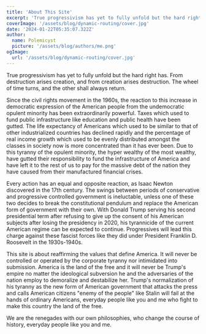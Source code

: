 ```yaml
---
title: 'About This Site'
excerpt: 'True progressivism has yet to fully unfold but the hard right has. From destruction arises creation, and from creation arises destruction. The wheel of time turns, and the other shall always return.'
coverImage: '/assets/blog/dynamic-routing/cover.jpg'
date: '2024-01-22T05:35:07.322Z'
author:
  name: Polemicyst
  picture: '/assets/blog/authors/me.png'
ogImage:
  url: '/assets/blog/dynamic-routing/cover.jpg'
---
```


True progressivism has yet to fully unfold but the hard right has. From destruction arises creation, and from creation arises destruction. The wheel of time turns, and the other shall always return.

Since the civil rights movement in the 1960s, the reaction to this increase in democratic expression of the American people from the undemocratic opulent minority has been extraordinarily powerful. Taxes which used to fund public infrastructure like education and public health have been gutted. The life expectancy of Americans which used to be similar to that of other industrialized countries has declined rapidly and the percentage of real income growth which used to be evenly distributed amongst the classes in society now is more concentrated than it has ever been. Due to this tyranny of the opulent minority, the hyper wealthy of the most wealthy, have gutted their responsibility to fund the infrastructure of America and have left it to the rest of us to pay for the massive debt of the nation they have caused from their manufactured financial crises.

Every action has an equal and opposite reaction, as Isaac Newton discovered in the 17th century. The swings between periods of conservative and progressive controlled government is ineluctable, unless one of these two decides to break the constitutional pendulum and replace the American form of government with their own. With Donald Trump serving his second presidential term after refusing to give up the consent of his American subjects after losing the presidency in 2020, his tyrannicide of the current American regime can be expected to continue. Progressives will lead this charge against these fascist forces like they did under President Franklin D. Roosevelt in the 1930s-1940s.

This site is about reaffirming the values that define America. It will never be controlled or operated by the corporate tyranny nor intimidated into submission. America is the land of the free and it will never be Trump's empire no matter the ideological subversion he and the adversaries of the nation employ to demoralize and destabilize her. Trump's normalization of his tyranny as the new form of American government that attacks the press and calls American citizens "enemy of the people" like Stalin will fail at the hands of ordinary Americans, everyday people like you and me who fight to make this country the land of the free.

We are the renegades with our own philosophies, who change the course of history, everyday people like you and me.
